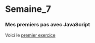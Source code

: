 # Semaine_7
### Mes premiers pas avec JavaScript
Voici le [premier exercice](https://htmlpreview.github.io/?https://github.com/FrancoisPerreau/Semaine_7/blob/master/exercice_site_one_page/index.html#menu6)
